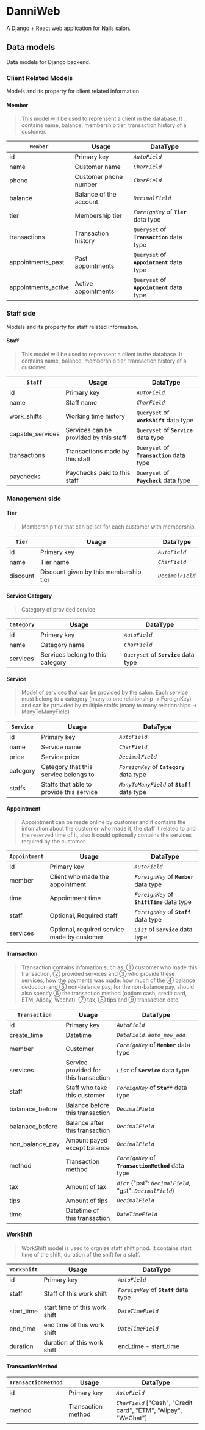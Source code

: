 # DanniWeb
A Django + React web application for Nails salon.

## Data models
Data models for Django backend.

### Client Related Models
Models and its property for client related information.

#### Member
  > This model will be used to reprensent a client in the database.
  > It contains name, balance, membership tier, transaction history of a customer. 
  
  | __`Member`__        | Usage                  | DataType                                  |
  |---------------------|------------------------|-------------------------------------------|
  | id                  | Primary key            | *`AutoField`*                             |
  | name                | Customer name          | *`CharField`*                             |
  | phone               | Customer phone number  | *`CharField`*                             |
  | balance             | Balance of the account | *`DecimalField`*                          |
  | tier                | Membership tier        | *`ForeignKey`* of __`Tier`__ data type    |
  | transactions        | Transaction history    | `Queryset` of __`Transaction`__ data type |
  | appointments_past   | Past appointments      | `Queryset` of __`Appointment`__ data type |
  | appointments_active | Active appointments    | `Queryset` of __`Appointment`__ data type |

### Staff side
Models and its property for staff related information.

#### Staff
  > This model will be used to reprensent a client in the database. 
  > It contains name, balance, membership tier, transaction history of a customer. 
  
  | __`Staff`__      | Usage                                  | DataType                                  |
  |------------------|----------------------------------------|-------------------------------------------|
  | id               | Primary key                            | *`AutoField`*                             |
  | name             | Staff name                             | *`CharField`*                             |
  | work_shifts      | Working time history                   | `Queryset` of __`WorkShift`__ data type   |
  | capable_services | Services can be provided by this staff | `Queryset` of __`Service`__ data type     |
  | transactions     | Transactions made by this staff        | `Queryset` of __`Transaction`__ data type |
  | paychecks        | Paychecks paid to this staff           | `Queryset` of __`Paycheck`__ data type    |
  
### Management side

#### Tier
  > Membership tier that can be set for each customer with membership.
  
  | __`Tier`__ | Usage                                  | DataType         |
  |------------|----------------------------------------|------------------|
  | id         | Primary key                            | *`AutoField`*    |
  | name       | Tier name                              | *`CharField`*    |
  | discount   | Discount given by this membership tier | *`DecimalField`* |
  
#### Service Category
  > Category of provided service
  
  | __`Category`__  | Usage                            | DataType                              |
  |-----------------|----------------------------------|---------------------------------------|
  | id              | Primary key                      | *`AutoField`*                         |
  | name            | Category name                    | *`CharField`*                         |
  | services        | Services belong to this category | `Queryset` of __`Service`__ data type |
  
#### Service
  > Model of services that can be provided by the salon. Each service must belong to a category (many to one relationship -> ForeignKey) and can be provided by multiple staffs (many to many relationships -> ManyToManyField)
  
  | __`Service`__  | Usage                                    | DataType                                     |
  |----------------|------------------------------------------|----------------------------------------------|
  | id             | Primary key                              | *`AutoField`*                                |
  | name           | Service name                             | *`CharField`*                                |
  | price          | Service price                            | *`DecimalField`*                             |
  | category       | Category that this service belongs to    | *`ForeignKey`* of __`Category`__ data type   |
  | staffs         | Staffs that able to provide this service | *`ManyToManyField`* of __`Staff`__ data type |
  
#### Appointment
  > Appointment can be made online by customer and it contains the infomation about the customer who made it, the staff it related to and the reserved time of it, also it could optionally contains the services required by the customer.
 
  | __`Appointment`__ | Usage                                       | DataType                                    |
  |-------------------|---------------------------------------------|---------------------------------------------|
  | id                | Primary key                                 | *`AutoField`*                               |
  | member            | Client who made the appointment             | *`ForeignKey`* of __`Member`__ data type    |
  | time              | Appointment time                            | *`ForeignKey`* of __`ShiftTime`__ data type |
  | staff             | Optional, Required staff                    | *`ForeignKey`* of __`Staff`__ data type     |
  | services          | Optional, required service made by customer | *`List`* of __`Service`__ data type         |

#### Transaction
  > Transaction contains infomation such as: ① customer who made this transaction, ② provided services and ③ who provide these services, how the payments was made: how much of the ④ balance deduction and ⑤ non-balance pay, for the non-balance pay, should also specify ⑥ the transaction method (option: cash, credit card, ETM, Alipay, Wechat), ⑦ tax, ⑧ tips and ⑨ transaction date.
  
  | __`Transaction`__  | Usage                                 | DataType                                                    |
  |--------------------|---------------------------------------|-------------------------------------------------------------|
  | id                 | Primary key                           | *`AutoField`*                                               |
  | create_time        | Datetime                              | *`DateField.auto_now_add`*                                  |
  | member             | Customer                              | *`ForeignKey`* of __`Member`__ data type                    |
  | services           | Service provided for this transaction | *`List`* of __`Service`__ data type                         |
  | staff              | Staff who take this customer          | *`ForeignKey`* of __`Staff`__ data type                     |
  | balanace_before    | Balance before this transaction       | *`DecimalField`*                                            |
  | balanace_before    | Balance after this transaction        | *`DecimalField`*                                            |
  | non_balance_pay    | Amount payed except balance           | *`DecimalField`*                                            |
  | method             | Transaction method                    | *`ForeignKey`* of __`TransactionMethod`__ data type         |
  | tax                | Amount of tax                         | *`dict`* {"pst": *`DecimalField`*, "gst": *`DecimalField`*} |
  | tips               | Amount of tips                        | *`DecimalField`*                                            |
  | time               | Datetime of this transaction          | *`DateTimeField`*                                           |

#### WorkShift
  > WorkShift model is used to orgnize staff shift priod. It contains start time of the shift, duration of the shift for a staff.
  
  | __`WorkShift`__ | Usage                         | DataType                                |
  |-----------------|-------------------------------|-----------------------------------------|
  | id              | Primary key                   | *`AutoField`*                           |
  | staff           | Staff of this work shift      | *`ForeignKey`* of __`Staff`__ data type |
  | start_time      | start time of this work shift | *`DateTimeField`*                       |
  | end_time        | end time of this work shift   | *`DateTimeField`*                       |
  | duration        | duration of this work shift   | end_time - start_time                   |
  

#### TransactionMethod
  | __`TransactionMethod`__ | Usage              | DataType                                               |
  |-------------------------|--------------------|--------------------------------------------------------|
  | id                      | Primary key        | *`AutoField`*                                          |
  | method                  | Transaction method | *`CharField`* ["Cash", "Credit card", "ETM", "Alipay", "WeChat"] |

